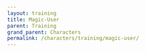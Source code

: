 ```yaml
---
layout: training
title: Magic-User
parent: Training
grand_parent: Characters
permalink: /characters/training/magic-user/
---
```

